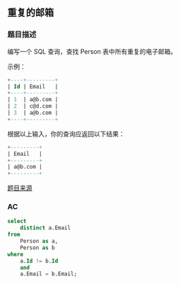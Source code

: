 ## 重复的邮箱

### 题目描述

编写一个 SQL 查询，查找 Person 表中所有重复的电子邮箱。

示例：

```sql
+----+---------+
| Id | Email   |
+----+---------+
| 1  | a@b.com |
| 2  | c@d.com |
| 3  | a@b.com |
+----+---------+
```

根据以上输入，你的查询应返回以下结果：

```sql
+---------+
| Email   |
+---------+
| a@b.com |
+---------+
```

[题目来源](https://leetcode-cn.com/problems/duplicate-emails/)

### AC

```sql
select
    distinct a.Email
from
    Person as a,
    Person as b
where
    a.Id != b.Id
    and
    a.Email = b.Email;
```